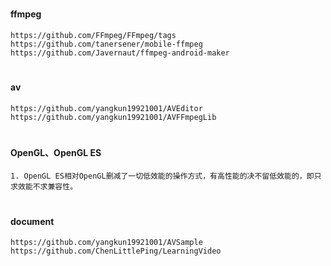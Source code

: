 #
#### ffmpeg
```
https://github.com/FFmpeg/FFmpeg/tags
https://github.com/tanersener/mobile-ffmpeg
https://github.com/Javernaut/ffmpeg-android-maker

```

#
#### av
```
https://github.com/yangkun19921001/AVEditor
https://github.com/yangkun19921001/AVFFmpegLib

```

#
#### OpenGL、OpenGL ES
```
1. OpenGL ES相对OpenGL删减了一切低效能的操作方式，有高性能的决不留低效能的，即只求效能不求兼容性。

```

#
#### document
```
https://github.com/yangkun19921001/AVSample
https://github.com/ChenLittlePing/LearningVideo
```
